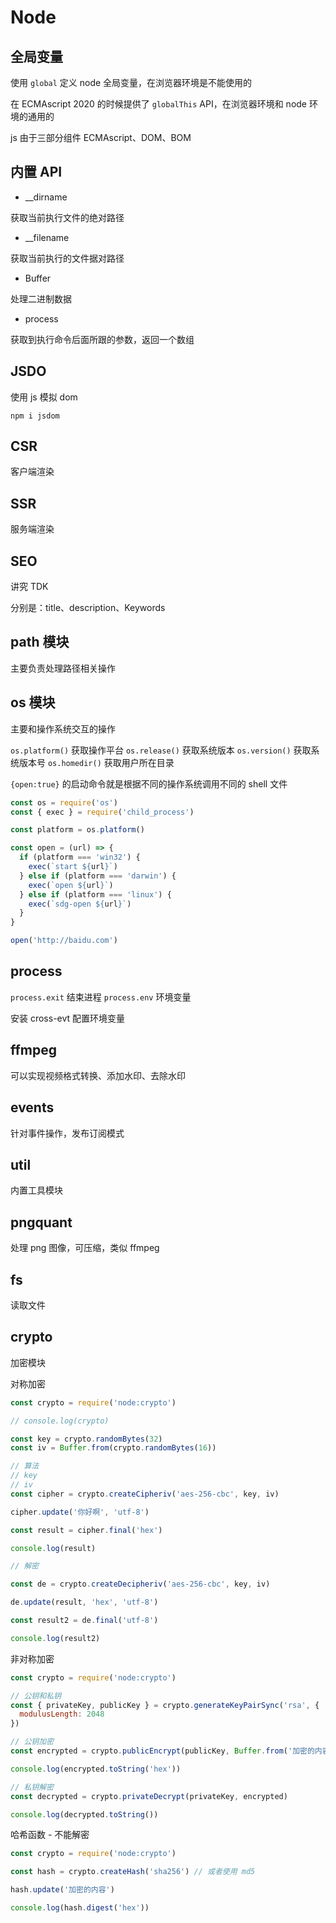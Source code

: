 # Node

## 全局变量

使用 `global` 定义 node 全局变量，在浏览器环境是不能使用的

在 ECMAscript 2020 的时候提供了 `globalThis` API，在浏览器环境和 node 环境的通用的

js 由于三部分组件 ECMAscript、DOM、BOM

## 内置 API

- \_\_dirname

获取当前执行文件的绝对路径

- \_\_filename

获取当前执行的文件据对路径

- Buffer

处理二进制数据

- process

获取到执行命令后面所跟的参数，返回一个数组

## JSDO

使用 js 模拟 dom

```shell
npm i jsdom
```

## CSR

客户端渲染

## SSR

服务端渲染

## SEO

讲究 TDK

分别是：title、description、Keywords

## path 模块

主要负责处理路径相关操作

## os 模块

主要和操作系统交互的操作

`os.platform()` 获取操作平台
`os.release()` 获取系统版本
`os.version()` 获取系统版本号
`os.homedir()` 获取用户所在目录

`{open:true}` 的启动命令就是根据不同的操作系统调用不同的 shell 文件

```js
const os = require('os')
const { exec } = require('child_process')

const platform = os.platform()

const open = (url) => {
  if (platform === 'win32') {
    exec(`start ${url}`)
  } else if (platform === 'darwin') {
    exec(`open ${url}`)
  } else if (platform === 'linux') {
    exec(`sdg-open ${url}`)
  }
}

open('http://baidu.com')
```

## process

`process.exit` 结束进程
`process.env` 环境变量

安装 cross-evt 配置环境变量

## ffmpeg

可以实现视频格式转换、添加水印、去除水印

## events

针对事件操作，发布订阅模式

## util

内置工具模块

## pngquant

处理 png 图像，可压缩，类似 ffmpeg

## fs

读取文件

## crypto

加密模块

对称加密

```js
const crypto = require('node:crypto')

// console.log(crypto)

const key = crypto.randomBytes(32)
const iv = Buffer.from(crypto.randomBytes(16))

// 算法
// key
// iv
const cipher = crypto.createCipheriv('aes-256-cbc', key, iv)

cipher.update('你好啊', 'utf-8')

const result = cipher.final('hex')

console.log(result)

// 解密

const de = crypto.createDecipheriv('aes-256-cbc', key, iv)

de.update(result, 'hex', 'utf-8')

const result2 = de.final('utf-8')

console.log(result2)
```

非对称加密

```js
const crypto = require('node:crypto')

// 公钥和私钥
const { privateKey, publicKey } = crypto.generateKeyPairSync('rsa', {
  modulusLength: 2048
})

// 公钥加密
const encrypted = crypto.publicEncrypt(publicKey, Buffer.from('加密的内容'))

console.log(encrypted.toString('hex'))

// 私钥解密
const decrypted = crypto.privateDecrypt(privateKey, encrypted)

console.log(decrypted.toString())
```

哈希函数 - 不能解密

```js
const crypto = require('node:crypto')

const hash = crypto.createHash('sha256') // 或者使用 md5

hash.update('加密的内容')

console.log(hash.digest('hex'))
```

